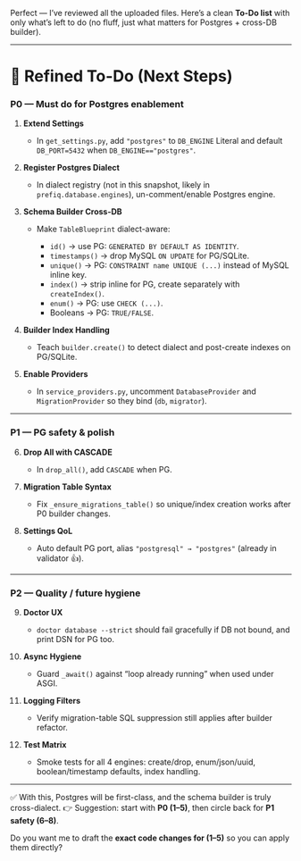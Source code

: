 Perfect — I’ve reviewed all the uploaded files. Here’s a clean **To-Do list** with only what’s left to do (no fluff, just what matters for Postgres + cross-DB builder).

---

# 🎯 Refined To-Do (Next Steps)

### **P0 — Must do for Postgres enablement**

1. **Extend Settings**

   * In `get_settings.py`, add `"postgres"` to `DB_ENGINE` Literal and default `DB_PORT=5432` when `DB_ENGINE=="postgres"`.

2. **Register Postgres Dialect**

   * In dialect registry (not in this snapshot, likely in `prefiq.database.engines`), un-comment/enable Postgres engine.

3. **Schema Builder Cross-DB**

   * Make `TableBlueprint` dialect-aware:

     * `id()` → use PG: `GENERATED BY DEFAULT AS IDENTITY`.
     * `timestamps()` → drop MySQL `ON UPDATE` for PG/SQLite.
     * `unique()` → PG: `CONSTRAINT name UNIQUE (...)` instead of MySQL inline key.
     * `index()` → strip inline for PG, create separately with `createIndex()`.
     * `enum()` → PG: use `CHECK (...)`.
     * Booleans → PG: `TRUE/FALSE`.

4. **Builder Index Handling**

   * Teach `builder.create()` to detect dialect and post-create indexes on PG/SQLite.

5. **Enable Providers**

   * In `service_providers.py`, uncomment `DatabaseProvider` and `MigrationProvider` so they bind (`db`, `migrator`).

---

### **P1 — PG safety & polish**

6. **Drop All with CASCADE**

   * In `drop_all()`, add `CASCADE` when PG.

7. **Migration Table Syntax**

   * Fix `_ensure_migrations_table()` so unique/index creation works after P0 builder changes.

8. **Settings QoL**

   * Auto default PG port, alias `"postgresql" → "postgres"` (already in validator 👍).

---

### **P2 — Quality / future hygiene**

9. **Doctor UX**

   * `doctor database --strict` should fail gracefully if DB not bound, and print DSN for PG too.

10. **Async Hygiene**

    * Guard `_await()` against “loop already running” when used under ASGI.

11. **Logging Filters**

    * Verify migration-table SQL suppression still applies after builder refactor.

12. **Test Matrix**

    * Smoke tests for all 4 engines: create/drop, enum/json/uuid, boolean/timestamp defaults, index handling.

---

✅ With this, Postgres will be first-class, and the schema builder is truly cross-dialect.
👉 Suggestion: start with **P0 (1–5)**, then circle back for **P1 safety (6–8)**.

Do you want me to draft the **exact code changes for (1–5)** so you can apply them directly?
